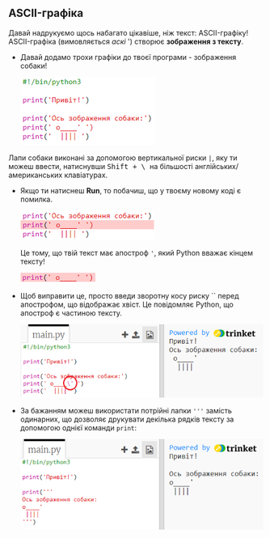## ASCII-графіка

Давай надрукуємо щось набагато цікавіше, ніж текст: ASCII-графіку! ASCII-графіка (вимовляється *аскі* ') створює **зображення з тексту**.

+ Давай додамо трохи графіки до твоєї програми - зображення собаки!
    
    ![знімок екрана](images/me-dog.png)

Лапи собаки виконані за допомогою вертикальної риски `|`, яку ти можеш ввести, натиснувши <kbd>Shift + \ </kbd> на більшості англійських/американських клавіатурах.

+ Якщо ти натиснеш **Run**, то побачиш, що у твоєму новому коді є помилка.
    
    ![знімок екрана](images/me-dog-bug.png)
    
    Це тому, що твій текст має апостроф `'`, який Python вважає кінцем тексту!
    
    ![знімок екрана](images/me-dog-quote.png)

+ Щоб виправити це, просто введи зворотну косу риску `` перед апострофом, що відображає хвіст. Це повідомляє Python, що апостроф є частиною тексту.
    
    ![знімок екрана](images/me-dog-bug-fix.png)

+ За бажанням можеш використати потрійні лапки `'''` замість одинарних, що дозволяє друкувати декілька рядків тексту за допомогою однієї команди `print`:
    
    ![знімок екрана](images/me-dog-triple-quote.png)